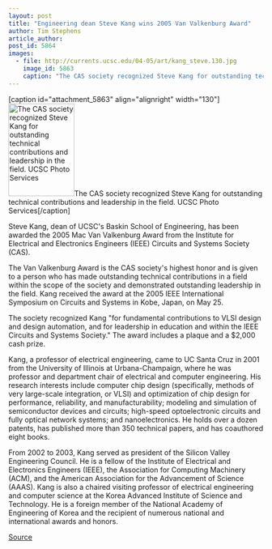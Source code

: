 ```yaml
---
layout: post
title: "Engineering dean Steve Kang wins 2005 Van Valkenburg Award"
author: Tim Stephens
article_author: 
post_id: 5864
images:
  - file: http://currents.ucsc.edu/04-05/art/kang_steve.130.jpg
    image_id: 5863
    caption: "The CAS society recognized Steve Kang for outstanding technical contributions and leadership in the field. UCSC Photo Services"
---
```


[caption id="attachment_5863" align="alignright" width="130"]<a href="http://dev-ucsc-news.pantheonsite.io/wp-content/uploads/2005/05/kang_steve.130.jpg"><img class="size-full wp-image-5863" src="http://dev-ucsc-news.pantheonsite.io/wp-content/uploads/2005/05/kang_steve.130.jpg" alt="The CAS society recognized Steve Kang for outstanding technical contributions and leadership in the field. UCSC Photo Services" width="130" height="183" /></a>The CAS society recognized Steve Kang for outstanding technical contributions and leadership in the field. UCSC Photo Services[/caption]
<a name="content" id="content"></a>
<p>
  Steve Kang, dean of UCSC's Baskin School of Engineering, has been awarded the 2005 Mac Van Valkenburg Award from the Institute for Electrical and Electronics Engineers (IEEE) Circuits and Systems Society (CAS).
</p>
<p>
  The Van Valkenburg Award is the CAS society's highest honor and is given to a person who has made outstanding technical contributions in a field within the scope of the society and demonstrated outstanding leadership in the field. Kang received the award at the 2005 IEEE International Symposium on Circuits and Systems in Kobe, Japan, on May 25.
</p>
<p>
  The society recognized Kang "for fundamental contributions to VLSI design and design automation, and for leadership in education and within the IEEE Circuits and Systems Society." The award includes a plaque and a $2,000 cash prize.
</p>
<p>
  Kang, a professor of electrical engineering, came to UC Santa Cruz in 2001 from the University of Illinois at Urbana-Champaign, where he was professor and department chair of electrical and computer engineering. His research interests include computer chip design (specifically, methods of very large-scale integration, or VLSI) and optimization of chip design for performance, reliability, and manufacturability; modeling and simulation of semiconductor devices and circuits; high-speed optoelectronic circuits and fully optical network systems; and nanoelectronics. He holds over a dozen patents, has published more than 350 technical papers, and has coauthored eight books.
</p>
<p>
  From 2002 to 2003, Kang served as president of the Silicon Valley Engineering Council. He is a fellow of the Institute of Electrical and Electronics Engineers (IEEE), the Association for Computing Machinery (ACM), and the American Association for the Advancement of Science (AAAS). Kang is also a chaired visiting professor of electrical engineering and computer science at the Korea Advanced Institute of Science and Technology. He is a foreign member of the National Academy of Engineering of Korea and the recipient of numerous national and international awards and honors.
</p>
<p><a href="http://www1.ucsc.edu/currents/04-05/05-30/awards-kang.asp" title="Permalink to awards-kang">Source</a></p>
